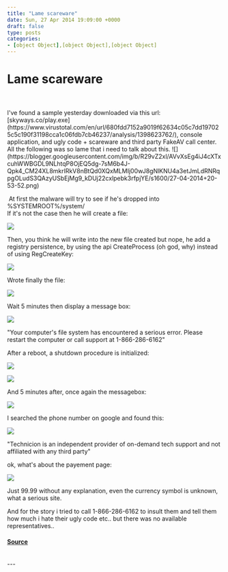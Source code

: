 ```yaml
---
title: "Lame scareware"
date: Sun, 27 Apr 2014 19:09:00 +0000
draft: false
type: posts
categories: 
- [object Object],[object Object],[object Object]
---
```

# Lame scareware

<br/>

<br/>
I've found a sample yesterday downloaded via this url: [skyways.co/play.exe](https://www.virustotal.com/en/url/680fdd7152a9019f62634c05c7dd197025c5c190f31198cca1c06fdb7cb46237/analysis/1398623762/), console application, and ugly code + scareware and third party FakeAV call center.  
All the following was so lame that i need to talk about this.  
![](https://blogger.googleusercontent.com/img/b/R29vZ2xl/AVvXsEg4iJ4cXTxcuhWWBGDL9NLhtqP8OjEQ5dg-7sM6b4J-Qpk4_CM24XL8mkrlRkV8nBtQd0XQxMLMIj00wJ8gNlKNU4a3etJmLdRNRqpgOLudS3QAzyUSbEjMg9_kDUj22cxlpebk3rfpjYE/s1600/27-04-2014+20-53-52.png)  
  
 At first the malware will try to see if he's dropped into %SYSTEMROOT%/system/  
If it's not the case then he will create a file:  

[![](https://blogger.googleusercontent.com/img/b/R29vZ2xl/AVvXsEjuPWFoUx4UbXBqLLhdyCEkZawI-5vOSWabCocICn9D4cZ9eDK3J1rK_e9WbxO09siNbu7CK8c8FUEOebC9eQAZRSeO8hYl6qxZEb1Os_CVFMs2TFCl1M7QXoHjLRiZeKEB7dM0OJ3X6rk/s1600/27-04-2014+19-33-11.png)](https://blogger.googleusercontent.com/img/b/R29vZ2xl/AVvXsEjuPWFoUx4UbXBqLLhdyCEkZawI-5vOSWabCocICn9D4cZ9eDK3J1rK_e9WbxO09siNbu7CK8c8FUEOebC9eQAZRSeO8hYl6qxZEb1Os_CVFMs2TFCl1M7QXoHjLRiZeKEB7dM0OJ3X6rk/s1600/27-04-2014+19-33-11.png)

  
Then, you think he will write into the new file created but nope, he add a registry persistence, by using the api CreateProcess (oh god, why) instead of using RegCreateKey:  

[![](https://blogger.googleusercontent.com/img/b/R29vZ2xl/AVvXsEiAQ_ZcR52Dawy_hriWScuwdRH-mEnqkHS44TGum3T4gZVRlpfQBKirKMeEFG8XP_bkqER72cR2uiC_HIY9GtEq0CyCHWLepOlRS7xafCXax-rEUUwB0EuGAdmuHsNlVdT_xxc21n532xc/s1600/27-04-2014+19-45-52.png)](https://blogger.googleusercontent.com/img/b/R29vZ2xl/AVvXsEiAQ_ZcR52Dawy_hriWScuwdRH-mEnqkHS44TGum3T4gZVRlpfQBKirKMeEFG8XP_bkqER72cR2uiC_HIY9GtEq0CyCHWLepOlRS7xafCXax-rEUUwB0EuGAdmuHsNlVdT_xxc21n532xc/s1600/27-04-2014+19-45-52.png)

  
Wrote finally the file:  

[![](https://blogger.googleusercontent.com/img/b/R29vZ2xl/AVvXsEiCkY0fsgoIXdr6RNt7H9Win4tdBJSZZ8B0dPqardOeV2PCjmZusKfIeIaqV23g9hrLnFIWU9XbdQ52MXO23mDGjoqiim8vQ94dwb8iEp0wTrLlkwydHwarp4NpWcpCJ9I2els7FUQT4VM/s1600/27-04-2014+19-58-05.png)](https://blogger.googleusercontent.com/img/b/R29vZ2xl/AVvXsEiCkY0fsgoIXdr6RNt7H9Win4tdBJSZZ8B0dPqardOeV2PCjmZusKfIeIaqV23g9hrLnFIWU9XbdQ52MXO23mDGjoqiim8vQ94dwb8iEp0wTrLlkwydHwarp4NpWcpCJ9I2els7FUQT4VM/s1600/27-04-2014+19-58-05.png)

  
Wait 5 minutes then display a message box:  

[![](https://blogger.googleusercontent.com/img/b/R29vZ2xl/AVvXsEjvZ7OxYk4kYFark2nL7ap8-vWyD5M-h4ZakoHjdBCfIQpNkf2ZUZ-7JPppccUPdMI1EfaZDu0HiyMPC9ibe-wNy1drqQ1dmDCXot9cO1vZtUpZSDzaqb8rLgTXOinbT3v0V8XeBoTOEbw/s1600/27-04-2014+20-19-06.png)](https://blogger.googleusercontent.com/img/b/R29vZ2xl/AVvXsEjvZ7OxYk4kYFark2nL7ap8-vWyD5M-h4ZakoHjdBCfIQpNkf2ZUZ-7JPppccUPdMI1EfaZDu0HiyMPC9ibe-wNy1drqQ1dmDCXot9cO1vZtUpZSDzaqb8rLgTXOinbT3v0V8XeBoTOEbw/s1600/27-04-2014+20-19-06.png)

"Your computer's file system has encountered a serious error. Please restart the computer or call support at 1-866-286-6162"  
  
After a reboot, a shutdown procedure is initialized:  

[![](https://blogger.googleusercontent.com/img/b/R29vZ2xl/AVvXsEge_pPWXkC8XYooxKjvzvaH_7MV3HLOVrQJvUTAdyF7Kac2pDWQbchyz7zBkQ8aCPu-MfPhUH93_dxedAn7Clgni2e65VUy3o2JVcHdYbk6yXz73uqqNhFLegCYUQwdV81EiPTl8JfU8fA/s1600/27-04-2014+20-32-20.png)](https://blogger.googleusercontent.com/img/b/R29vZ2xl/AVvXsEge_pPWXkC8XYooxKjvzvaH_7MV3HLOVrQJvUTAdyF7Kac2pDWQbchyz7zBkQ8aCPu-MfPhUH93_dxedAn7Clgni2e65VUy3o2JVcHdYbk6yXz73uqqNhFLegCYUQwdV81EiPTl8JfU8fA/s1600/27-04-2014+20-32-20.png)

  

[![](https://blogger.googleusercontent.com/img/b/R29vZ2xl/AVvXsEiGFjphwJHnXtqeEPjcIlJfYtIGq8qBcjcE82IZ7E4JZTtYWfGd9jXsfDCNp-Pji_gIvTCJI3ihEGJjUmgV6GMl8z-P1f8t63EFDIiYoIu-QyP8JlpgfEmQZCZJWhqVCbm46EXBUfC8by8/s1600/27-04-2014+20-33-33.png)](https://blogger.googleusercontent.com/img/b/R29vZ2xl/AVvXsEiGFjphwJHnXtqeEPjcIlJfYtIGq8qBcjcE82IZ7E4JZTtYWfGd9jXsfDCNp-Pji_gIvTCJI3ihEGJjUmgV6GMl8z-P1f8t63EFDIiYoIu-QyP8JlpgfEmQZCZJWhqVCbm46EXBUfC8by8/s1600/27-04-2014+20-33-33.png)

  
And 5 minutes after, once again the messagebox:  

[![](https://blogger.googleusercontent.com/img/b/R29vZ2xl/AVvXsEhJIZY7kALRkN9awpuUw-nki-9XRZTrNfeE8mD09iCW1YpgPFiEZ8QBkkH_wcyLPkcLO_BIhgLhEs_IWmBfEqZtxBxsYH6XS3f9jXC5nXE9sk7VII_HX9zeE4JGPC8voFmdW4gPimaQr8A/s1600/27-04-2014+20-38-31.png)](https://blogger.googleusercontent.com/img/b/R29vZ2xl/AVvXsEhJIZY7kALRkN9awpuUw-nki-9XRZTrNfeE8mD09iCW1YpgPFiEZ8QBkkH_wcyLPkcLO_BIhgLhEs_IWmBfEqZtxBxsYH6XS3f9jXC5nXE9sk7VII_HX9zeE4JGPC8voFmdW4gPimaQr8A/s1600/27-04-2014+20-38-31.png)

  
  
I searched the phone number on google and found this:  

[![](https://blogger.googleusercontent.com/img/b/R29vZ2xl/AVvXsEguuSuPqK5JDW6kUBfqkQIhHYj8j4ftwprRYtJFqVLDEz0PPeN6XKE2Xihi7FphWMG0Mdn_xctGyI5BgGezjHfvowWKgvGyGOAR3XSwIFabLEHZqkmvrSW42rfRJqH_UKXQewOvOgRayB4/s1600/27-04-2014+20-42-08.png)](https://blogger.googleusercontent.com/img/b/R29vZ2xl/AVvXsEguuSuPqK5JDW6kUBfqkQIhHYj8j4ftwprRYtJFqVLDEz0PPeN6XKE2Xihi7FphWMG0Mdn_xctGyI5BgGezjHfvowWKgvGyGOAR3XSwIFabLEHZqkmvrSW42rfRJqH_UKXQewOvOgRayB4/s1600/27-04-2014+20-42-08.png)

"Technicion is an independent provider of on-demand tech support and not affiliated with any third party"  
  
ok, what's about the payement page:  

[![](https://blogger.googleusercontent.com/img/b/R29vZ2xl/AVvXsEgXxMa59UKDJS2h-6fWwCM9UW4CgQdh8I8uvdqgbbE0vM0UHR3twKHaLdCsTyCZu_SbkfwXIdFWq_xgaTD5mj4XC70IS0V6WTlgr7TFzDnX6XM_3P2QLran8lCCjo0MpLzpJ9btMuo5f40/s1600/27-04-2014+20-46-09.png)](https://blogger.googleusercontent.com/img/b/R29vZ2xl/AVvXsEgXxMa59UKDJS2h-6fWwCM9UW4CgQdh8I8uvdqgbbE0vM0UHR3twKHaLdCsTyCZu_SbkfwXIdFWq_xgaTD5mj4XC70IS0V6WTlgr7TFzDnX6XM_3P2QLran8lCCjo0MpLzpJ9btMuo5f40/s1600/27-04-2014+20-46-09.png)

Just 99.99 without any explanation, even the currency symbol is unknown, what a serious site.  
  
And for the story i tried to call 1-866-286-6162 to insult them and tell them how much i hate their ugly code etc.. but there was no available representatives..

#### [Source](https://www.xylibox.com/2014/04/lame-scareware.html)

<br/>
---
